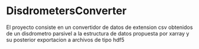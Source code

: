 # DisdrometersConverter
El proyecto consiste en un convertidor de datos de extension csv obtenidos de un disdrometro parsivel a la estructura de datos propuesta por xarray y su posterior exportacion a archivos  de tipo hdf5
